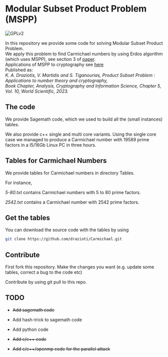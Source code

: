 #  Modular Subset Product Problem (MSPP)

![GPLv2][]

[GPLv2]: https://img.shields.io/badge/license-GPLv2-lightgrey.svg

In this repository we provide some code for solving Modular Subset Product Problem.<br>
We apply this problem to find Carmichael numbers by using Erdos algorithm (which uses MSPP), see section 3 of [paper](https://arxiv.org/abs/2002.07095). <br>
Applications of MSPP to cryptography see [here](https://github.com/drazioti/NSK-birthday-attack)<br>
Published as:<br>
*K. A. Draziotis, V. Martidis and S. Tiganourias, Product Subset Problem : Applications to number theory and cryptography, <br> 
Book Chapter, Analysis, Cryptography and Information Science, Chapter 5, Vol. 10, World Scientific, 2023.*

## The code
We provide Sagemath code, which we used to build all the (small instances) tables.

We also provide c++ single and multi core variants. Using the single core case we managed
to produce a Carmichael number with 19589 prime factors in a I5/16Gb Linux PC in three hours.


## Tables for Carmichael Numbers
We provide tables for Carmichael numbers in directory Tables.

For instance,

*5-80.txt* contains Carmichael numbers with 5 to 80 prime factors.

*2542.txt* contains a Carmichael number with 2542 prime factors.

## Get the tables
You can download the source code with the tables by using

```sh
git clone https://github.com/drazioti/Carmichael.git
```

## Contribute
First fork this repository. Make the changes you want (e.g. update some tables, correct a bug to the code etc)

Contribute by using git pull to this repo. 

## TODO
- ~~Add sagemath code~~

- Add hash-trick to sagemath code

- Add python code

- ~~Add c/c++ code~~

- ~~Add c/c++/openmp  code for the parallel attack~~

